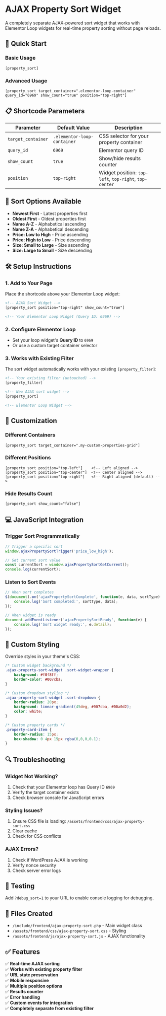# AJAX Property Sort Widget

A completely separate AJAX-powered sort widget that works with Elementor Loop widgets for real-time property sorting without page reloads.

## 🚀 Quick Start

### Basic Usage
```
[property_sort]
```

### Advanced Usage
```
[property_sort target_container=".elementor-loop-container" query_id="6969" show_count="true" position="top-right"]
```

## 📋 Shortcode Parameters

| Parameter | Default Value | Description |
|-----------|---------------|-------------|
| `target_container` | `.elementor-loop-container` | CSS selector for your property container |
| `query_id` | `6969` | Elementor query ID |
| `show_count` | `true` | Show/hide results counter |
| `position` | `top-right` | Widget position: `top-left`, `top-right`, `top-center` |

## 🎯 Sort Options Available

- **Newest First** - Latest properties first
- **Oldest First** - Oldest properties first  
- **Name A-Z** - Alphabetical ascending
- **Name Z-A** - Alphabetical descending
- **Price: Low to High** - Price ascending
- **Price: High to Low** - Price descending
- **Size: Small to Large** - Size ascending
- **Size: Large to Small** - Size descending

## 🛠️ Setup Instructions

### 1. Add to Your Page
Place the shortcode above your Elementor Loop widget:

```html
<!-- AJAX Sort Widget -->
[property_sort position="top-right" show_count="true"]

<!-- Your Elementor Loop Widget (Query ID: 6969) -->
```

### 2. Configure Elementor Loop
- Set your loop widget's **Query ID** to `6969`
- Or use a custom target container selector

### 3. Works with Existing Filter
The sort widget automatically works with your existing `[property_filter]`:

```html
<!-- Your existing filter (untouched) -->
[property_filter]

<!-- New AJAX sort widget -->
[property_sort]

<!-- Elementor Loop Widget -->
```

## 🔧 Customization

### Different Containers
```
[property_sort target_container=".my-custom-properties-grid"]
```

### Different Positions
```
[property_sort position="top-left"]    <!-- Left aligned -->
[property_sort position="top-center"]  <!-- Center aligned -->
[property_sort position="top-right"]   <!-- Right aligned (default) -->
```

### Hide Results Count
```
[property_sort show_count="false"]
```

## 💻 JavaScript Integration

### Trigger Sort Programmatically
```javascript
// Trigger a specific sort
window.ajaxPropertySortTrigger('price_low_high');

// Get current sort value
const currentSort = window.ajaxPropertySortGetCurrent();
console.log(currentSort);
```

### Listen to Sort Events
```javascript
// When sort completes
$(document).on('ajaxPropertySortComplete', function(e, data, sortType) {
    console.log('Sort completed:', sortType, data);
});

// When widget is ready
document.addEventListener('ajaxPropertySortReady', function(e) {
    console.log('Sort widget ready:', e.detail);
});
```

## 🎨 Custom Styling

Override styles in your theme's CSS:

```css
/* Custom widget background */
.ajax-property-sort-widget .sort-widget-wrapper {
    background: #f0f8ff;
    border-color: #007cba;
}

/* Custom dropdown styling */
.ajax-property-sort-widget .sort-dropdown {
    border-radius: 20px;
    background: linear-gradient(45deg, #007cba, #00a0d2);
    color: white;
}

/* Custom property cards */
.property-card-item {
    border-radius: 15px;
    box-shadow: 0 4px 15px rgba(0,0,0,0.1);
}
```

## 🔍 Troubleshooting

### Widget Not Working?
1. Check that your Elementor loop has Query ID `6969`
2. Verify the target container exists
3. Check browser console for JavaScript errors

### Styling Issues?
1. Ensure CSS file is loading: `/assets/frontend/css/ajax-property-sort.css`
2. Clear cache
3. Check for CSS conflicts

### AJAX Errors?
1. Check if WordPress AJAX is working
2. Verify nonce security
3. Check server error logs

## 🧪 Testing

Add `?debug_sort=1` to your URL to enable console logging for debugging.

## 📁 Files Created

- `/include/frontend/ajax-property-sort.php` - Main widget class
- `/assets/frontend/css/ajax-property-sort.css` - Styling
- `/assets/frontend/js/ajax-property-sort.js` - AJAX functionality

## ✅ Features

✅ **Real-time AJAX sorting**  
✅ **Works with existing property filter**  
✅ **URL state preservation**  
✅ **Mobile responsive**  
✅ **Multiple position options**  
✅ **Results counter**  
✅ **Error handling**  
✅ **Custom events for integration**  
✅ **Completely separate from existing filter**